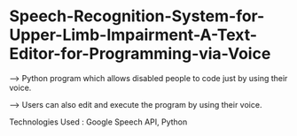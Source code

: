 # Speech-Recognition-System-for-Upper-Limb-Impairment-A-Text-Editor-for-Programming-via-Voice

--> Python program which allows disabled people to code just by using their voice.

--> Users can also edit and execute the program by using their voice.

Technologies Used : Google Speech API, Python
